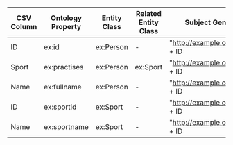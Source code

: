 | CSV Column | Ontology Property | Entity Class | Related Entity Class | Subject Generation | Join Condition |
| --- | --- | --- | --- | --- | --- |
| ID | ex:id | ex:Person | - | "http://example.org/#Person" + ID | - |
| Sport | ex:practises | ex:Person | ex:Sport | "http://example.org/#Person" + ID | sport.csv.ID = student.csv.Sport |
| Name | ex:fullname | ex:Person | - | "http://example.org/#Person" + ID | - |
| ID | ex:sportid | ex:Sport | - | "http://example.org/#Sport" + ID | - |
| Name | ex:sportname | ex:Sport | - | "http://example.org/#Sport" + ID | - |
